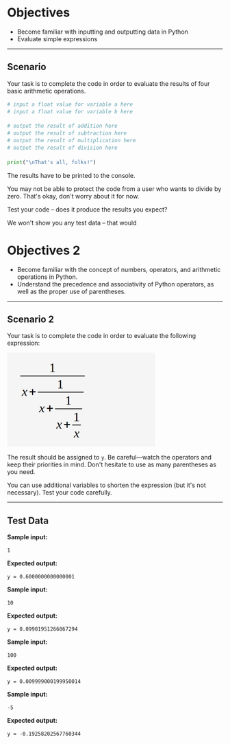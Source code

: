 # Objectives

- Become familiar with inputting and outputting data in Python
- Evaluate simple expressions

---

## Scenario

Your task is to complete the code in order to evaluate the results of four basic arithmetic operations.

```python
# input a float value for variable a here
# input a float value for variable b here

# output the result of addition here
# output the result of subtraction here
# output the result of multiplication here
# output the result of division here

print("\nThat's all, folks!")
```

The results have to be printed to the console.

You may not be able to protect the code from a user who wants to divide by zero. That's okay, don't worry about it for now.

Test your code – does it produce the results you expect?

We won't show you any test data – that would

# Objectives 2

- Become familiar with the concept of numbers, operators, and arithmetic operations in Python.
- Understand the precedence and associativity of Python operators, as well as the proper use of parentheses.

---

## Scenario 2

Your task is to complete the code in order to evaluate the following expression:

![Continued Fraction](./equation.PNG)

The result should be assigned to `y`. Be careful—watch the operators and keep their priorities in mind. Don't hesitate to use as many parentheses as you need.

You can use additional variables to shorten the expression (but it's not necessary). Test your code carefully.

---

## Test Data

**Sample input:**  
```
1
```
**Expected output:**  
```
y = 0.6000000000000001
```

**Sample input:**  
```
10
```
**Expected output:**  
```
y = 0.09901951266867294
```

**Sample input:**  
```
100
```
**Expected output:**  
```
y = 0.009999000199950014
```

**Sample input:**  
```
-5
```
**Expected output:**  
```
y = -0.19258202567760344
```